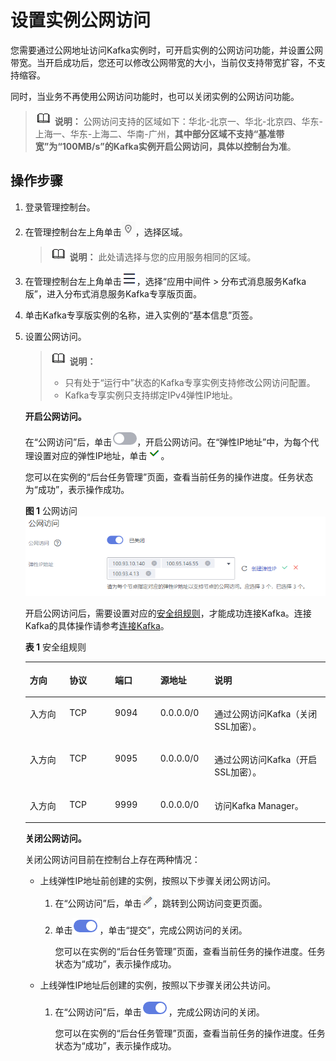 # 设置实例公网访问<a name="kafka-ug-0319001"></a>

您需要通过公网地址访问Kafka实例时，可开启实例的公网访问功能，并设置公网带宽。当开启成功后，您还可以修改公网带宽的大小，当前仅支持带宽扩容，不支持缩容。

同时，当业务不再使用公网访问功能时，也可以关闭实例的公网访问功能。

>![](public_sys-resources/icon-note.gif) **说明：** 
>公网访问支持的区域如下：华北-北京一、华北-北京四、华东-上海一、华东-上海二、华南-广州，**其中部分区域不支持“基准带宽”为“100MB/s”的Kafka实例开启公网访问，具体以控制台为准**。

## 操作步骤<a name="section7716364362"></a>

1.  登录管理控制台。
2.  在管理控制台左上角单击![](figures/icon-region.png)，选择区域。

    >![](public_sys-resources/icon-note.gif) **说明：** 
    >此处请选择与您的应用服务相同的区域。

3.  在管理控制台左上角单击![](figures/icon-list.png)，选择“应用中间件 \> 分布式消息服务Kafka版”，进入分布式消息服务Kafka专享版页面。
4.  单击Kafka专享版实例的名称，进入实例的“基本信息”页签。
5.  设置公网访问。

    >![](public_sys-resources/icon-note.gif) **说明：** 
    >-   只有处于“运行中”状态的Kafka专享实例支持修改公网访问配置。
    >-   Kafka专享实例只支持绑定IPv4弹性IP地址。

    **开启公网访问。**

    在“公网访问”后，单击![](figures/icon-closed.png)，开启公网访问。在“弹性IP地址”中，为每个代理设置对应的弹性IP地址，单击![](figures/icon-save.png)。

    您可以在实例的“后台任务管理”页面，查看当前任务的操作进度。任务状态为“成功”，表示操作成功。

    **图 1**  公网访问<a name="fig135321145174717"></a>  
    ![](figures/公网访问.png "公网访问")

    开启公网访问后，需要设置对应的[安全组规则](#table161395381402)，才能成功连接Kafka。连接Kafka的具体操作请参考[连接Kafka](连接Kafka.md)。

    **表 1**  安全组规则

    <a name="table161395381402"></a>
    <table><thead align="left"><tr id="row17137538605"><th class="cellrowborder" valign="top" width="13.211321132113211%" id="mcps1.2.6.1.1"><p id="p6137163812018"><a name="p6137163812018"></a><a name="p6137163812018"></a>方向</p>
    </th>
    <th class="cellrowborder" valign="top" width="15.151515151515152%" id="mcps1.2.6.1.2"><p id="p013711381001"><a name="p013711381001"></a><a name="p013711381001"></a>协议</p>
    </th>
    <th class="cellrowborder" valign="top" width="15.151515151515152%" id="mcps1.2.6.1.3"><p id="p11371386014"><a name="p11371386014"></a><a name="p11371386014"></a>端口</p>
    </th>
    <th class="cellrowborder" valign="top" width="18.02180218021802%" id="mcps1.2.6.1.4"><p id="p213793815012"><a name="p213793815012"></a><a name="p213793815012"></a>源地址</p>
    </th>
    <th class="cellrowborder" valign="top" width="38.46384638463846%" id="mcps1.2.6.1.5"><p id="p81371838802"><a name="p81371838802"></a><a name="p81371838802"></a>说明</p>
    </th>
    </tr>
    </thead>
    <tbody><tr id="row1313811381103"><td class="cellrowborder" valign="top" width="13.211321132113211%" headers="mcps1.2.6.1.1 "><p id="p111381838904"><a name="p111381838904"></a><a name="p111381838904"></a>入方向</p>
    </td>
    <td class="cellrowborder" valign="top" width="15.151515151515152%" headers="mcps1.2.6.1.2 "><p id="p17138438408"><a name="p17138438408"></a><a name="p17138438408"></a>TCP</p>
    </td>
    <td class="cellrowborder" valign="top" width="15.151515151515152%" headers="mcps1.2.6.1.3 "><p id="p181381038004"><a name="p181381038004"></a><a name="p181381038004"></a>9094</p>
    </td>
    <td class="cellrowborder" valign="top" width="18.02180218021802%" headers="mcps1.2.6.1.4 "><p id="p1713814385015"><a name="p1713814385015"></a><a name="p1713814385015"></a>0.0.0.0/0</p>
    </td>
    <td class="cellrowborder" valign="top" width="38.46384638463846%" headers="mcps1.2.6.1.5 "><p id="p151381038801"><a name="p151381038801"></a><a name="p151381038801"></a>通过公网访问Kafka（关闭SSL加密）。</p>
    </td>
    </tr>
    <tr id="row131381384015"><td class="cellrowborder" valign="top" width="13.211321132113211%" headers="mcps1.2.6.1.1 "><p id="p2138123810010"><a name="p2138123810010"></a><a name="p2138123810010"></a>入方向</p>
    </td>
    <td class="cellrowborder" valign="top" width="15.151515151515152%" headers="mcps1.2.6.1.2 "><p id="p3138538509"><a name="p3138538509"></a><a name="p3138538509"></a>TCP</p>
    </td>
    <td class="cellrowborder" valign="top" width="15.151515151515152%" headers="mcps1.2.6.1.3 "><p id="p21387381002"><a name="p21387381002"></a><a name="p21387381002"></a>9095</p>
    </td>
    <td class="cellrowborder" valign="top" width="18.02180218021802%" headers="mcps1.2.6.1.4 "><p id="p151384381409"><a name="p151384381409"></a><a name="p151384381409"></a>0.0.0.0/0</p>
    </td>
    <td class="cellrowborder" valign="top" width="38.46384638463846%" headers="mcps1.2.6.1.5 "><p id="p1345124955213"><a name="p1345124955213"></a><a name="p1345124955213"></a>通过公网访问Kafka（开启SSL加密）。</p>
    </td>
    </tr>
    <tr id="row14198453269"><td class="cellrowborder" valign="top" width="13.211321132113211%" headers="mcps1.2.6.1.1 "><p id="p7198153869"><a name="p7198153869"></a><a name="p7198153869"></a>入方向</p>
    </td>
    <td class="cellrowborder" valign="top" width="15.151515151515152%" headers="mcps1.2.6.1.2 "><p id="p12198653768"><a name="p12198653768"></a><a name="p12198653768"></a>TCP</p>
    </td>
    <td class="cellrowborder" valign="top" width="15.151515151515152%" headers="mcps1.2.6.1.3 "><p id="p7199653260"><a name="p7199653260"></a><a name="p7199653260"></a>9999</p>
    </td>
    <td class="cellrowborder" valign="top" width="18.02180218021802%" headers="mcps1.2.6.1.4 "><p id="p24796141478"><a name="p24796141478"></a><a name="p24796141478"></a>0.0.0.0/0</p>
    </td>
    <td class="cellrowborder" valign="top" width="38.46384638463846%" headers="mcps1.2.6.1.5 "><p id="p5199195319614"><a name="p5199195319614"></a><a name="p5199195319614"></a>访问Kafka Manager。</p>
    </td>
    </tr>
    </tbody>
    </table>

    **关闭公网访问。**

    关闭公网访问目前在控制台上存在两种情况：

    -   上线弹性IP地址前创建的实例，按照以下步骤关闭公网访问。
        1.  在“公网访问”后，单击![](figures/icon-edit.png)，跳转到公网访问变更页面。
        2.  单击![](figures/icon-open.png)，单击“提交”，完成公网访问的关闭。

            您可以在实例的“后台任务管理”页面，查看当前任务的操作进度。任务状态为“成功”，表示操作成功。

    -   上线弹性IP地址后创建的实例，按照以下步骤关闭公共访问。
        1.  在“公网访问”后，单击![](figures/icon-open.png)，完成公网访问的关闭。

            您可以在实例的“后台任务管理”页面，查看当前任务的操作进度。任务状态为“成功”，表示操作成功。




